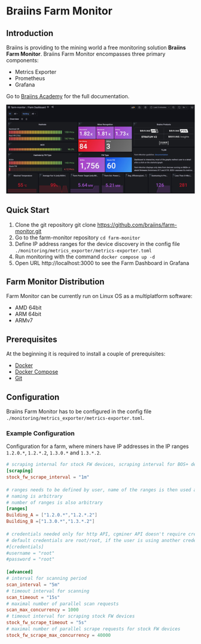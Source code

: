 # Braiins Farm Monitor

## Introduction
Braiins is providing to the mining world a free monitoring solution **Braiins Farm Monitor**. Braiins Farm Monitor encompasses three primary components:
* Metrics Exporter
* Prometheus
* Grafana

Go to [Braiins Academy](https://academy.braiins.com/en/farm-monitor/about) for the full documentation.

![farm-dashboard](images/farm-dashboard.png)

## Quick Start
1. Clone the git repository git clone https://github.com/braiins/farm-monitor.git
2. Go to the farm-monitor repository `cd farm-monitor`
3. Define IP address ranges for the device discovery in the config file `./monitoring/metrics_exporter/metrics-exporter.toml`
4. Run monitoring with the command `docker compose up -d`
5. Open URL http://localhost:3000 to see the Farm Dashboard in Grafana

## Farm Monitor Distribution
Farm Monitor can be currently run on Linux OS as a multiplatform software:
* AMD 64bit
* ARM 64bit
* ARMv7

## Prerequisites
At the beginning it is required to install a couple of prerequisites:

* [Docker](https://www.docker.com/get-started/)
* [Docker Compose](https://docs.docker.com/compose/install/linux/)
* [Git](https://git-scm.com/downloads)

## Configuration
Braiins Farm Monitor has to be configured in the config file `./monitoring/metrics_exporter/metrics-exporter.toml`.

### Example Configuration
Configuration for a farm, where miners have IP addresses in the IP ranges `1.2.0.*`, `1.2.*.2`, `1.3.0.*` and `1.3.*.2`.

```toml
# scraping internal for stock FW devices, scraping interval for BOS+ devices is defined in the monitoring/promethus/prometheus.yml (default is also 5s)
[scraping]
stock_fw_scrape_interval = "1m"

# ranges needs to be defined by user, name of the ranges is then used as Prometheus label
# naming is arbitrary
# number of ranges is also arbitrary
[ranges]
Building_A = ["1.2.0.*","1.2.*.2"]
Building_B =["1.3.0.*","1.3.*.2"]

# credentials needed only for http API, cgminer API doesn't require credentials
# default credentials are root/root, if the user is using another credentials, it has to be edited and uncommented here
#[credentials]
#username = "root"
#password = "root"

[advanced]
# interval for scanning period
scan_interval = "5m"
# timeout interval for scanning
scan_timeout = "15s"
# maximal number of parallel scan requests
scan_max_concurrency = 1000
# timeout interval for scraping stock FW devices
stock_fw_scrape_timeout = "5s"
# maximal number of parallel scrape requests for stock FW devices
stock_fw_scrape_max_concurrency = 40000
```



